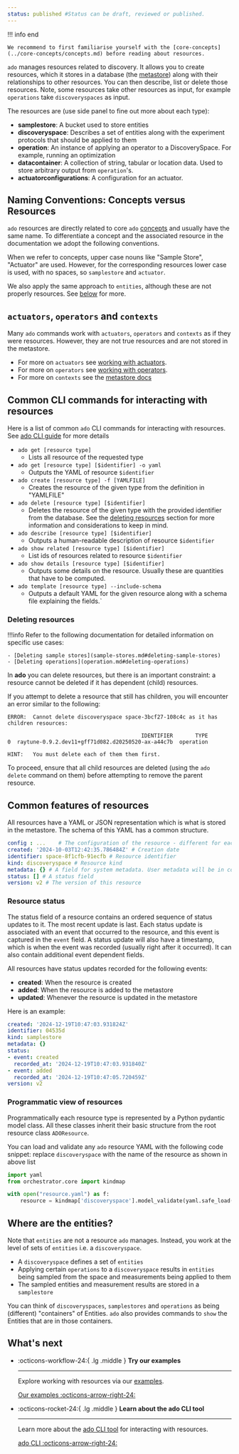 ```yaml
---
status: published #Status can be draft, reviewed or published. 
---
```


!!! info  end

    We recommend to first familiarise yourself with the [core-concepts](../core-concepts/concepts.md) before reading about resources. 

`ado` manages resources related to discovery. 
It allows you to create resources, which it stores in a database (the [metastore](metastore.md)) along with their relationships to other resources. 
You can then describe, list or delete those resources.
Note, some resources take other resources as input, for example `operations` take `discoveryspaces` as input. 

The resources are (use side panel to fine out more about each type):

* **samplestore**: A bucket used to store entities
* **discoveryspace**: Describes a set of entities along with the experiment protocols that should be applied to them
* **operation**: An instance of applying an operator to a DiscoverySpace. For example, running an optimization
* **datacontainer**: A collection of string, tabular or location data. Used to store arbitrary output from `operation`'s.
* **actuatorconfigurations**: A configuration for an actuator. 

## Naming Conventions: Concepts versus Resources

`ado` resources are directly related to core `ado` [concepts](../core-concepts/concepts.md) and usually have the same name. 
To differentiate a concept and the associated resource in the documentation we adopt the following conventions. 

When we refer to concepts, upper case nouns like "Sample Store", "Actuator" are used.
However, for the corresponding resources lower case is used, with no spaces, so `samplestore` and `actuator`. 

We also apply the same approach to `entities`, although these are not properly resources. 
See [below](#where-are-the-entities) for more.

## `actuators`, `operators` and `contexts`

Many `ado` commands work with `actuators`, `operators` and `contexts` as if they were resources. 
However, they are not true resources and are not stored in the metastore.

* For more on `actuators` see [working with actuators](../actuators/working-with-actuators.md).
* For more on `operators` see [working with operators](../operators/working-with-operators.md).
* For more on `contexts` see the [metastore docs](metastore.md#contexts-and-projects)

## Common CLI commands for interacting with resources

Here is a list of common `ado` CLI commands for interacting with resources. See [ado CLI guide](../getting-started/ado.md) for more details

* `ado get [resource type]` 
    * Lists all resource of the requested type
* `ado get [resource type] [$identifier] -o yaml`
    * Outputs the YAML of resource `$identifier`
* `ado create [resource type] -f [YAMLFILE]`
    * Creates the resource of the given type from the definition in "YAMLFILE"
* `ado delete [resource type] [$identifier]`
    * Deletes the resource of the given type with the provided identifier from the database.
      See the [deleting resources](#deleting-resources) section for more information and 
      considerations to keep in mind.
* `ado describe [resource type] [$identifier]`
    * Outputs a human-readable description of resource `$identifier`
* `ado show related [resource type] [$identifier]`
    * List ids of resources related to resource `$identifier`
* `ado show details [resource type] [$identifier]`
    * Outputs some details on the resource. Usually these are quantities that have to be computed. 
* `ado template [resource type] --include-schema`
    * Outputs a default YAML for the given resource along with a schema file explaining the fields.`

### Deleting resources

!!!info
    Refer to the following documentation for detailed information on specific use cases:

    - [Deleting sample stores](sample-stores.md#deleting-sample-stores)
    - [Deleting operations](operation.md#deleting-operations)

In **ado** you can delete resources, but there is an important constraint: 
a resource cannot be deleted if it has dependent (child) resources.

If you attempt to delete a resource that still has children, you will encounter an error similar to the following:

```
ERROR:  Cannot delete discoveryspace space-3bcf27-108c4c as it has children resources:

                                          IDENTIFIER       TYPE
0  raytune-0.9.2.dev11+gff71d082.d20250520-ax-a44c7b  operation

HINT:   You must delete each of them them first.
```

To proceed, ensure that all child resources are deleted (using the `ado delete` command on them) 
before attempting to remove the parent resource.

## Common features of resources

All resources have a YAML or JSON representation which is what is stored in the metastore. 
The schema of this YAML has a common structure. 

```yaml
config : ...    # The configuration of the resource - different for each different type
created: '2024-10-03T12:42:35.786484Z' # Creation date
identifier: space-8f1cfb-91ecfb # Resource identifier
kind: discoveryspace # Resource kind
metadata: {} # A field for system metadata. User metadata will be in config.metadata
status: [] # A status field
version: v2 # The version of this resource
```

### Resource status

The status field of a resource contains an ordered sequence of status updates to it.
The most recent update is last.
Each status update is associated with an event that occurred to the resource, and this event is captured in the `event` field.
A status update will also have a timestamp, which is when the event was recorded (usually right after it occurred).
It can also contain additional event dependent fields.

All resources have status updates recorded for the following events:

- **created**: When the resource is created
- **added**: When the resource is added to the metastore
- **updated**: Whenever the resource is updated in the metastore

Here is an example:
```yaml
created: '2024-12-19T10:47:03.931824Z'
identifier: 04535d
kind: samplestore
metadata: {}
status:
- event: created
  recorded_at: '2024-12-19T10:47:03.931840Z'
- event: added
  recorded_at: '2024-12-19T10:47:05.720459Z'
version: v2
```

### Programmatic view of resources

Programmatically each resource type is represented by a Python pydantic model class.
All these classes inherit their basic structure from the root resource class `ADOResource`.

You can load and validate any `ado` resource YAML with the following code snippet: replace `discoveryspace` with the
name of the resource as shown in above list

```python
import yaml
from orchestrator.core import kindmap

with open("resource.yaml") as f:
    resource = kindmap['discoveryspace'].model_validate(yaml.safe_load(f))
```

## Where are the entities?

Note that `entities` are not a resource `ado` manages. 
Instead, you work at the level of sets of `entities` i.e. a `discoveryspace`.

- A `discoveryspace` defines a set of `entities`
- Applying certain `operations` to a `discoveryspace` results in `entities` being sampled from the space and measurements being applied to them
- The sampled entities and measurement results are stored in a `samplestore`

You can think of `discoveryspaces`, `samplestores` and `operations` as being (different) "containers" of Entities. 
`ado` also provides commands to `show` the Entities that are in those containers. 


## What's next

<div class="grid cards" markdown>

  -   :octicons-workflow-24:{ .lg .middle } __Try our examples__

      ---

      Explore working with resources via our [examples](../examples/examples.md).

      [Our examples :octicons-arrow-right-24:](../examples/examples.md)

-   :octicons-rocket-24:{ .lg .middle } __Learn about the ado CLI tool__

    ---

    Learn more about the [ado CLI tool](../getting-started/ado.md) for interacting with resources.

    [ado CLI :octicons-arrow-right-24:](../getting-started/ado.md)



</div>

